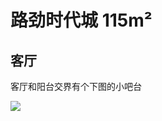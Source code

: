 # 路劲时代城 115m²

## 客厅

客厅和阳台交界有个下图的小吧台

![](https://github.com/Jacob-xyb/Awesome_Jx/tree/master/Images/MarkDownImages/202030324_201601_kitchen.jpg)




